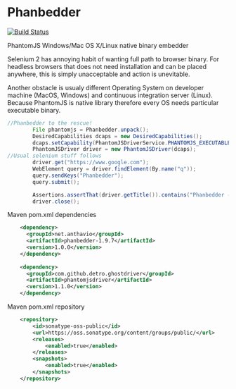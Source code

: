 Phanbedder
==========

[![Build Status](https://anthavio.ci.cloudbees.com/buildStatus/icon?job=phanbedder-snapshot)](https://anthavio.ci.cloudbees.com/job/phanbedder-snapshot/)

PhantomJS Windows/Mac OS X/Linux native binary embedder

Selenium 2 has annoying habit of wanting full path to browser binary. For headless browsers that does not need installation and can be placed anywhere, this is simply unacceptable and action is unevitable.

Another obstacle is usualy different Operating System on developer machine (MacOS, Windows) and continuous integration server (Linux). Because PhantomJS is native library therefore every OS needs particular executable binary.

```java
//Phanbedder to the rescue!
		File phantomjs = Phanbedder.unpack();
		DesiredCapabilities dcaps = new DesiredCapabilities();
		dcaps.setCapability(PhantomJSDriverService.PHANTOMJS_EXECUTABLE_PATH_PROPERTY, phantomjs.getAbsolutePath());
		PhantomJSDriver driver = new PhantomJSDriver(dcaps);
//Usual selenium stuff follows
		driver.get("https://www.google.com");
		WebElement query = driver.findElement(By.name("q"));
		query.sendKeys("Phanbedder");
		query.submit();

		Assertions.assertThat(driver.getTitle()).contains("Phanbedder - Google Search");
		driver.close();
```

Maven pom.xml dependencies

```xml
    <dependency>
      <groupId>net.anthavio</groupId>
      <artifactId>phanbedder-1.9.7</artifactId>
      <version>1.0.0</version>
    </dependency>
    
    <dependency>
      <groupId>com.github.detro.ghostdriver</groupId>
      <artifactId>phantomjsdriver</artifactId>
      <version>1.1.0</version>
    </dependency>
```

Maven pom.xml repository

```xml
    <repository>
        <id>sonatype-oss-public</id>
        <url>https://oss.sonatype.org/content/groups/public/</url>
        <releases>
            <enabled>true</enabled>
        </releases>
        <snapshots>
            <enabled>true</enabled>
        </snapshots>
    </repository>
```
